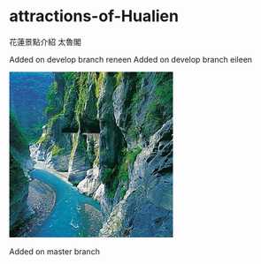 # attractions-of-Hualien
花蓮景點介紹
太魯閣

Added on develop branch reneen
Added on develop branch eileen

![Taroko](image\Taroko.jpg)

Added on master branch